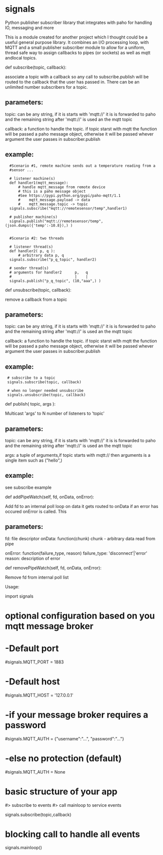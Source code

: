 # signals
Python publisher subscriber library that integrates with paho for handling IO, messaging and more

This is a module created for another project which I thought could be a useful general purpose
library. It combines an I/O processing loop, with MQTT and a small publisher subscriber module
to allow for a uniform, thread safe way to assign callbacks to pipes (or sockets) as well as mqtt 
andlocal topics.  


def subscribe(topic, callback):


 associate a topic with a callback so any call to subscribe.publish
 will be routed to the callback that the user has passed in. There 
 can be an unlimited number subscribers for a topic.

   parameters:
   -----------

   topic: can be any string, if it is starts with 'mqtt://' it
     is is forwarded to paho and the remaining string after 'mqtt://'
     is used an the mqtt topic

   callback: a function to handle the topic.
     if topic starst with mqtt the function will be passed a paho message
     object, otherwise it will be passed whever argument the user
     passes in subscriber.publish 

   example:
   --------
      #Scenario #1, remote machine sends out a temperature reading from a 
      #sensor ...

      # listener machine(s)  
      def handler1(mqtt_message):
          # handle mqtt_message from remote device
          # this is a paho message object 
          #See https://pypi.python.org/pypi/paho-mqtt/1.1
          #    mqtt_message.payload -> data
          #    mqtt_message.topic -> topic
      signals.subscribe("mqtt://remotesensor/temp",handler1) 

      # publisher machine(s)
      signals.publish("mqtt://remotesensor/temp", (json.dumps({'temp':-10.8}),) )
      

      #Scenario #2: two threads
      
      # listener thread(s)
      def handler2( p, q ):
          # arbitrary data p, q
      signals.subscribe("p_q_topic", handler2) 
  
      # sender thread(s) 
      # arguments for handler2      p,   q
      #                             |    |
      signals.publish("p_q_topic", (10,"aaa",) ) 



def unsubscribe(topic, callback):

 remove a callback from a topic 

   parameters:
   -----------

   topic: can be any string, if it is starts with 'mqtt://' it
     is is forwarded to paho and the remaining string after 'mqtt://'
     is used an the mqtt topic

   callback: a function to handle the topic.
     if topic starst with mqtt the function will be passed a paho message
     object, otherwise it will be passed whever argument the user
     passes in subscriber.publish 

   example:
   --------

     # subscribe to a topic 
     signals.subscribe(topic, callback)

     # when no longer needed unsubscribe
     signals.unsubscribe(topic, callback) 


def publish( topic, args ):

 Multicast 'args' to N number of listeners to 'topic'

   parameters:
   -----------

   topic: can be any string, if it is starts with 'mqtt://' it
     is is forwarded to paho and the remaining string after 'mqtt://'
     is used an the mqtt topic

   args: a tuple of arguments,if topic starts with mqtt:// then arguments
     is a single item such as ("hello",)

   example:
   --------
   see subscribe example
 

def addPipeWatch(self, fd, onData, onError):

  Add fd to an internal poll loop on data it gets routed to 
  onData if an error has occured onError is called. This
  
   parameters:
   -----------

   fd: file descriptor
   onData: function(chunk)
              chunk - arbitrary data read from pipe

   onError: function(failure_type, reason)
               failure_type: 'disconnect'|'error'
               reason: description of error
   

def removePipeWatch(self, fd, onData, onError):

   Remove fd from internal poll list 





Usage:

import signals

# optional configuration based on you mqtt message broker

# -Default port 
#signals.MQTT_PORT = 1883
# -Default host
#signals.MQTT_HOST = '127.0.0.1'

# -if your message broker requires a password 
#signals.MQTT_AUTH = {"username":"...", "password":"..."}
# -else no protection (default)
#signals.MQTT_AUTH = None


# basic structure of your app
#>  subscribe to events 
#>  call mainloop to service events

signals.subscribe(topic,callback)


# blocking call to handle all events
signals.mainloop() 

  
